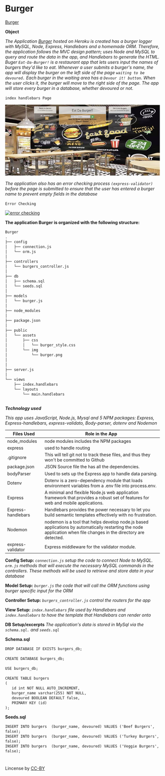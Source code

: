 # Burger

[Burger](https://radiant-peak-47487.herokuapp.com/) 

**Object**

*The Application [Burger](https://radiant-peak-47487.herokuapp.com/) hosted on Heroku is created has a burger logger with MySQL, Node, Express, Handlebars and a homemade ORM. Therefore, the application follows the MVC design pattern; uses Node and MySQL to query and route the data in the app, and Handlebars to generate the HTML. Buger `Eat-Da-Burger!` is a restaurant app that lets users input the names of burgers they'd like to eat. Whenever a user submits a burger's name, the app will display the burger on the left side of the page `waiting to be devoured.` Each burger in the waiting area has a `Devour it! button`. When the user clicks it, the burger will move to the right side of the page. The app will store every burger in a database, whether devoured or not.*

`index handlebars Page`

<a href="#"><img src="https://github.com/fpinder/burger/blob/master/public/assets/images/eat_the_burger_Readme.JPG" alt="Home Page"></a>

*The application also has an error checking process `(express-validator)` before the page is submitted to ensure that the user has entered a burger name to prevent empty fields in the database*

`Error Checking`

<a href="#"><img src="#" alt="error checking"></a>

**The application Burger is organized with the following structure:** 

```
Burger
.
├── config
│   ├── connection.js
│   └── orm.js
│ 
├── controllers
│   └── burgers_controller.js
│
├── db
│   ├── schema.sql
│   └── seeds.sql
│
├── models
│   └── burger.js
│ 
├── node_modules
│ 
├── package.json
│
├── public
│   └── assets
│       ├── css
│       │   └── burger_style.css
│       └── img
│           └── burger.png
│   
│
├── server.js
│
└── views
    ├── index.handlebars
    └── layouts
        └── main.handlebars


```


**_Technology used_**

*This app uses JavaScript, Node.js, Mysql and 5 NPM packages: Express, Express-handlebars, express-validato, Body-parser, dotenv and Nodemon*

 Files Used   |  Role in the App                                                                  |
| ------------ | -------------------------------------------------------------------------------------- |
| node_modules | node modules includes the  NPM packages |
| express         | used to handle routing |
| .gitignore   | This will tell git not to track these files, and thus they won't be committed to Github |
| package.json | JSON Source file the has all the dependencies.                    |
| bodyParser  | Used to sets up the Express app to handle data parsing. |
| Dotenv  |Dotenv is a zero-dependency module that loads environment variables from a .env file into process.env. | 
| Express | A minimal and flexible Node.js web application framework that provides a robust set of features for web and mobile applications.  |
| Express-handlebars | Handlebars provides the power necessary to let you build semantic templates effectively with no frustration.  |
| Nodemon | nodemon is a tool that helps develop node.js based applications by automatically restarting the node application when file changes in the directory are detected. | 
| express-validator | Express middleware for the validator module. |

**Config Setup:** *`connection.js` setup the code to connect Node to MySQL. `orm.js` methods that will execute the necessary MySQL commands in the controllers. These methods will be used to retrieve and store data in your database* 

**Model Setup:** *`burger.js` the code that will call the ORM functions using burger specific input for the ORM*

**Controller Setup:** *`burgers_controller.js` control the routers for the app*

**View Setup:** *`index.handlebars` file used by Handlebars and `index.handlebars` to have the template that Handlebars can render onto* 

**DB Setup/excerpts** *The application's data is stored in MySql via the `schema.sql.` and `seeds.sql`* 

**Schema.sql**
 ```
DROP DATABASE IF EXISTS burgers_db;

CREATE DATABASE burgers_db;

USE burgers_db;

CREATE TABLE burgers
(
	id int NOT NULL AUTO_INCREMENT,
	burger_name varchar(255) NOT NULL,
	devoured BOOLEAN DEFAULT false,
	PRIMARY KEY (id)
);

```

**Seeds.sql**

```
INSERT INTO burgers  (burger_name, devoured) VALUES ('Beef Burgers', false);
INSERT INTO burgers  (burger_name, devoured) VALUES ('Turkey Burgers', false);
INSERT INTO burgers  (burger_name, devoured) VALUES ('Veggie Burgers', false);
```

#
Lincense by <a href="https://creativecommons.org/licenses/by/3.0/" rel="nofollow">CC-BY</a>
